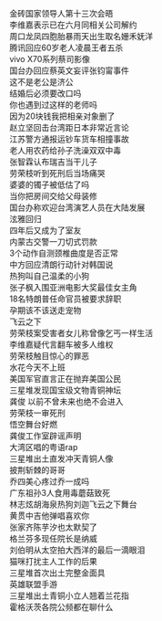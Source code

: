 金砖国家领导人第十三次会晤  
李维嘉表示已在六月同相关公司解约  
周口龙凤四胞胎暴雨天出生取名姗禾妩洋  
腾讯回应60岁老人凌晨王者五杀  
vivo X70系列蔡司影像  
国台办回应蔡英文妄评张钧甯事件  
这不是老公是济公  
结婚后必须要改口吗  
你也遇到过这样的老师吗  
因为20块钱我把相亲对象删了  
赵立坚回击台湾距日本非常近言论  
江苏警方通报运钞车货车相撞事故  
老人用农药给孙子洗澡双双中毒  
张智霖认布瑞吉当干儿子  
劳荣枝听到死刑后当场痛哭  
婆婆的镯子被低估了吗  
当你把房间交给父母装修  
国台办称欢迎台湾演艺人员在大陆发展  
泫雅回归  
四年后又成为了室友  
内蒙古交警一刀切式罚款  
3个动作自测颈椎曲度是否正常  
中方回应清朗行动针对韩国说  
热狗叫自己温柔的小狗  
张子枫入围亚洲电影大奖最佳女主角  
18名特朗普任命官员被要求辞职  
孕期该不该送走宠物  
飞云之下  
劳荣枝案受害者女儿称曾像乞丐一样生活  
李维嘉疑代言翻车被多人维权  
劳荣枝触目惊心的罪恶  
水花今天不上班  
美国军官直言正在抛弃美国公民  
三星堆发现国宝级文物青铜神坛  
龚俊 以前不曾未来也绝不会进入  
劳荣枝一审死刑  
悟空舞台好燃  
龚俊工作室辟谣声明  
大湾区唱的粤语rap  
三星堆出土直发冲天青铜人像  
披荆斩棘的哥哥  
乔四美心疼过乔一成吗  
广东祖孙3人食用毒蘑菇致死  
林志炫胡海泉热狗刘迦飞云之下舞台  
黄贯中吉他弹唱喜欢你  
张家齐陈芋汐也太默契了  
格兰芬多现任院长是纳威  
刘伯明从太空拍大西洋的最后一滴眼泪  
猫咪打扰主人工作的后果  
三星堆首次出土完整金面具  
英雄联盟手游  
三星堆出土青铜小立人翘着兰花指  
霍格沃茨各院公频都在聊什么  

